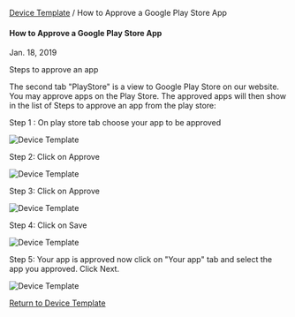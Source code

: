 [Device Template](../index.html) / How to Approve a Google Play Store App

#### How to Approve a Google Play Store App

Jan. 18, 2019

Steps to approve an app

The second tab "PlayStore" is a view to Google Play Store on our website. You may approve apps on the Play Store. The approved apps will then show in the list of Steps to approve an app from the play store:

Step 1 : On play store tab choose your app to be approved

![Device Template](https://documentation-media.s3.amazonaws.com/images/5_DT.width-800.png?AWSAccessKeyId=AKIAJHOTEM5S4GAN2SGA&Signature=HYjdHsFX6OZ6g4ToYV%2BeAYbtyCw%3D&Expires=1559913435)

Step 2: Click on Approve

![Device Template](https://documentation-media.s3.amazonaws.com/images/6_DT.width-800.png?AWSAccessKeyId=AKIAJHOTEM5S4GAN2SGA&Signature=tXr%2BuiZ%2BpS%2FPUlEFm66qjUAEHYs%3D&Expires=1559913435)

Step 3: Click on Approve

![Device Template](https://documentation-media.s3.amazonaws.com/images/7_DT.width-800.png?AWSAccessKeyId=AKIAJHOTEM5S4GAN2SGA&Signature=2%2BvXfEc%2F7p799uCY5KrYyd%2Fk2x4%3D&Expires=1559913435)

Step 4: Click on Save

![Device Template](https://documentation-media.s3.amazonaws.com/images/8_DT.width-800.png?AWSAccessKeyId=AKIAJHOTEM5S4GAN2SGA&Signature=6lGpRKDKTxLl6lqSraoFJ6Y%2FfyM%3D&Expires=1559913435)

Step 5: Your app is approved now click on "Your app" tab and select the app you approved. Click Next.

![Device Template](https://documentation-media.s3.amazonaws.com/images/9_DT.width-800.png?AWSAccessKeyId=AKIAJHOTEM5S4GAN2SGA&Signature=urhE38AdBpDpDomn6x8MGQHuclQ%3D&Expires=1559913435)

[Return to Device Template](../index.html)